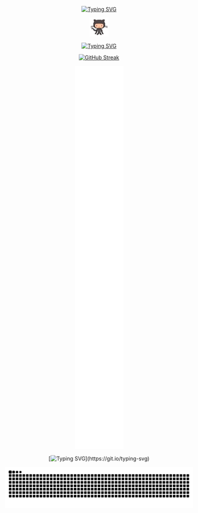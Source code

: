 <div align="center">
  <!-- Initial Section -->
  
  [![Typing SVG](https://readme-typing-svg.demolab.com?font=Fira+Code&size=34&duration=5000&pause=1000&center=true&repeat=true&width=435&lines=Hi%2C+I'm+Aditya+Singh)](https://github.com/EchoSingh) 
  <!-- Connect Section -->
  <img src="octocat.gif" alt="octocat" width="50" />
   
  [![Typing SVG](https://readme-typing-svg.demolab.com?font=Fira+Code&duration=2000&pause=8000&center=true&repeat=false&width=435&lines=Connect)](https://linktr.ee/Aditya.Singh.R)
  

  <!-- GitHub Streak Stats -->
  
  [![GitHub Streak](https://github-readme-streak-stats-seven-azure.vercel.app?user=EchoSingh&theme=tokyonight-duo&hide_border=true&short_numbers=true&date_format=j%20M%5B%20Y%5D&mode=weekly)](https://git.io/streak-stats)

  <!-- GitHub Metrics -->
  
  ![GitHub Metrics](github-metrics-main.svg)

  <!-- Typing Animation -->
  
  [![Typing SVG](https://readme-typing-svg.demolab.com?font=Fira+Code&size=25&pause=1000&center=true&width=435&lines=Contributions+under+Attack+!!)](https://git.io/typing-svg)

  <!-- GitHub Contribution Snake -->
  
  ![GitHub Contribution Snake](https://github.com/EchoSingh/EchoSingh/blob/output/snake2.svg)
  
</div>
